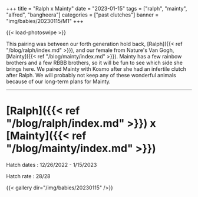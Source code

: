 +++
title = "Ralph x Mainty"
date = "2023-01-15"
tags = ["ralph", "mainty", "alfred", "bangheera"]
categories = ["past clutches"]
banner = "img/babies/20230115/M1"
+++

{{< load-photoswipe >}}

This pairing was between our forth generation hold back, [Ralph]({{< ref "/blog/ralph/index.md" >}}), and our female from Nature's Van Gogh, [Mainty]({{< ref "/blog/mainty/index.md" >}}). Mainty has a few rainbow brothers and a few RBBB brothers, so it will be fun to see which side she brings here. We paired Mainty with Kosmo after she had an infertile clutch after Ralph. We will probably not keep any of these wonderful animals because of our long-term plans for Mainty.

---

# [Ralph]({{< ref "/blog/ralph/index.md" >}}) x [Mainty]({{< ref "/blog/mainty/index.md" >}})

Hatch dates
: 12/26/2022 - 1/15/2023

Hatch rate
: 28/28

{{< gallery dir="/img/babies/20230115" />}}
